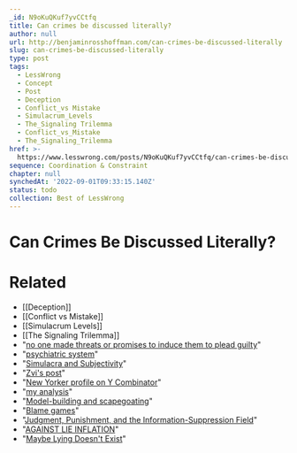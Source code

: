 ```yaml
---
_id: N9oKuQKuf7yvCCtfq
title: Can crimes be discussed literally?
author: null
url: http://benjaminrosshoffman.com/can-crimes-be-discussed-literally
slug: can-crimes-be-discussed-literally
type: post
tags:
  - LessWrong
  - Concept
  - Post
  - Deception
  - Conflict_vs Mistake
  - Simulacrum_Levels
  - The_Signaling Trilemma
  - Conflict_vs_Mistake
  - The_Signaling_Trilemma
href: >-
  https://www.lesswrong.com/posts/N9oKuQKuf7yvCCtfq/can-crimes-be-discussed-literally
sequence: Coordination & Constraint
chapter: null
synchedAt: '2022-09-01T09:33:15.140Z'
status: todo
collection: Best of LessWrong
---
```


# Can Crimes Be Discussed Literally?


# Related

- [[Deception]]
- [[Conflict vs Mistake]]
- [[Simulacrum Levels]]
- [[The Signaling Trilemma]]
- "[no one made threats or promises to induce them to plead guilty](https://www.currentaffairs.org/2020/02/both-cruel-and-usual)"
- "[psychiatric system](https://web.archive.org/web/20150921231044/https://slatestarcodex.com/2015/06/29/reflections-from-the-halfway-point/)"
- "[Simulacra and Subjectivity](http://benjaminrosshoffman.com/simulacra-subjectivity/)"
- "[Zvi's post](https://thezvi.wordpress.com/2015/05/15/in-a-world-of-venture-capital/)"
- "[New Yorker profile on Y Combinator](https://www.newyorker.com/magazine/2016/10/10/sam-altmans-manifest-destiny)"
- "[my analysis](http://benjaminrosshoffman.com/approval-extraction-advertised-as-production/)"
- "[Model-building and scapegoating](http://benjaminrosshoffman.com/model-building-and-scapegoating/)"
- "[Blame games](http://benjaminrosshoffman.com/blame-games/)"
- "[Judgment, Punishment, and the Information-Suppression Field](http://benjaminrosshoffman.com/judgment-punishment-and-the-information-suppression-field/)"
- "[AGAINST LIE INFLATION](https://slatestarcodex.com/2019/07/16/against-lie-inflation/)"
- "[Maybe Lying Doesn't Exist](https://www.lesswrong.com/posts/bSmgPNS6MTJsunTzS/maybe-lying-doesn-t-exist)"